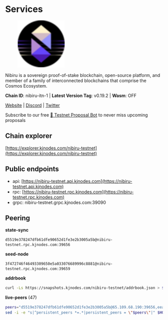 # Services

<figure><img src="https://raw.githubusercontent.com/kj89/cosmos-images/main/logos/nibiru.png" width="150" alt=""><figcaption></figcaption></figure>

Nibiru is a sovereign proof-of-stake blockchain, open-source platform,  and member of a family of interconnected blockchains that comprise the Cosmos Ecosystem.

**Chain ID**: nibiru-itn-1 | **Latest Version Tag**: v0.19.2 | **Wasm**: OFF

[Website](https://nibiru.fi) | [Discord](https://discord.gg/nibiru) | [Twitter](https://twitter.com/NibiruChain)



Subscribe to our free [🤖 Testnet Proposal Bot](https://t.me/kjnodes_testnet_proposal_bot) to never miss upcoming proposals


## Chain explorer
[https://explorer.kjnodes.com/nibiru-testnet](https://explorer.kjnodes.com/nibiru-testnet)

## Public endpoints

* api: [https://nibiru-testnet.api.kjnodes.com](https://nibiru-testnet.api.kjnodes.com)
* rpc: [https://nibiru-testnet.rpc.kjnodes.com](https://nibiru-testnet.rpc.kjnodes.com)
* grpc: nibiru-testnet.grpc.kjnodes.com:39090

## Peering

**state-sync**

```text
d5519e378247dfb61dfe90652d1fe3e2b3005a5b@nibiru-testnet.rpc.kjnodes.com:39656
```

**seed-node**

```text
3f472746f46493309650e5a033076689996c8881@nibiru-testnet.rpc.kjnodes.com:39659
```

**addrbook**
```bash
curl -Ls https://snapshots.kjnodes.com/nibiru-testnet/addrbook.json > $HOME/.nibid/config/addrbook.json
```

**live-peers** (47)
```bash
peers="d5519e378247dfb61dfe90652d1fe3e2b3005a5b@65.109.68.190:39656,eeacc4e456b83c97c8df0c1e43d3e1ab2f164bf1@161.97.168.18:26656,027c7ea4dbd7a6a7320a366dd67559486b9da0b9@31.220.92.167:26656,5afec163d6beaa85583a7756a8a68a1b47f2ee81@89.117.63.163:26656,62293137b3d85ed3076cafd8f0d379bb85f54c0a@159.65.125.99:26656,649d4edebceaf9de79d629536162b5fa3b46b680@45.8.133.227:26656,abf817f07a83314f5d4c570181510363880633be@45.140.147.200:26656,a0030987b451e6b196a02eb9c5fc446782397c64@38.242.247.231:26656,98c402f728aa989d671f79eebcad8cf0bfbed7c1@194.163.134.195:26656,1a41cba6c6e62ef5201fb0e430addab89515fd65@65.21.92.46:26656,80c7465c2be002d00fc38c7c998d7450ad117e81@150.109.11.204:26656,43f9c438bdec02fd41328eb8f931996af22d28e9@113.30.150.162:26656,9db591510ddf6fe5e851480a2e2cf6953df5afc7@154.12.245.78:26656,b03d1ce3e97984a8b8a63a7a6ec6c5d196d81436@46.4.53.208:33656,b402b5605e266dc7844fd20223082d798fee5dec@34.172.227.227:26656,fb26e0b2ea196136f27d5bb2704b46d12f194495@164.92.202.21:26656,a28b752bff17bbe7e3ef2e4b0af0e1a30ed4dca7@51.15.19.231:39656,427cfff6caf2d3f294e1adef874b17a9047b9a0c@194.163.185.141:26656,187f1e2f1ceb99a1084ff0c2a35f892988a02994@38.242.153.142:26656,717d8d1690feedc41d7aa1cf6c7f629d8b51c823@38.242.245.13:26656,cc852fdb6fc50e2ea97d8f1bcb5a7bb5fea901e5@65.109.171.250:26656,bc60bfcadd0f0d5ea25a9b7165303f26b67d4365@185.217.125.43:26656,7d3867934f0664832f782e3579e30686b069c473@109.123.250.109:26656,65a213efcad697afb5a1303c7fe5be4168d9520c@43.154.103.36:26656,7b8da020f7cf7b4928e34b3ba8d47d1ee5ed5944@45.151.123.51:26656,29fac429c0837579b360e2a6ffd69dbd694d36a9@89.117.59.109:26656,100a1956faa7985db7449940f6d4e7ed031a4fd7@62.141.45.104:39656,f093208f6cd6bea470cef7cc9dba1d4e12fd8284@38.242.153.85:26656,eacadff3ef64cc31e0d33824841ded226cb87f90@94.250.202.107:26656,a280da5190162e17eb82dd3e809cea0ddc74032d@95.217.156.72:26656,ff413f6c917c064666c62f80ac8bc111255cf537@217.76.53.158:26656,c5fe1a410ce33d9f0c3129c4435f4ce12e5264a1@85.208.51.185:39656,9e3cff305794ce9f1bec0b16f3f6473dbad28229@185.135.137.215:26656,1893734608472647b002d80db47070042dd148e6@185.196.20.175:26656,cb1f1a79b504729b1f4226f446de7e94d1253a6d@43.134.213.156:26656,6173aa0fb340ab41724d72339d164a86e7a6d0ac@185.229.119.95:26656,82cec0645a483617512ccdc4c5f2c34575d221c5@84.46.245.116:39656,8f93ac6db5551fc25d0f4ac4bf7995cdc2898fae@185.215.164.186:26656,f4ff3881a8915dcbe800090963a58970c34aa094@109.172.45.7:26656,177b4094be3b76c4a6e819eba1579cf06ab4bc8a@14.226.245.128:26656,058bb98dd850135681625769ee15113139f2280a@217.76.50.70:26656,016971bdac45c09d30506034dcc6862606225b8a@62.141.44.14:39656,25d7a6c32516f18e3f45b0379460d8ed4e396b43@164.92.84.68:26656,82117d7a759f92d8a8553646ccfb9208509b7aa8@84.46.248.21:26656,2b67482054000c77f1db2f37072d20a6a1a043d4@194.163.174.35:26656,cb825bccee49827c07dce19878c8790c67222a54@91.107.132.237:26656,932f77155b5a1989096451eee2b2eb4c1a4bc48a@194.163.191.69:26656"
sed -i -e "s|^persistent_peers *=.*|persistent_peers = \"$peers\"|" $HOME/.nibid/config/config.toml
```
